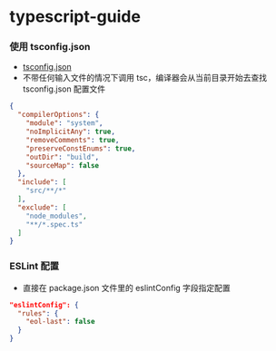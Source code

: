 # typescript-guide

### 使用 tsconfig.json
+ [tsconfig.json](http://json.schemastore.org/tsconfig)
+ 不带任何输入文件的情况下调用 tsc，编译器会从当前目录开始去查找tsconfig.json 配置文件

```json
{
  "compilerOptions": {
    "module": "system",
    "noImplicitAny": true,
    "removeComments": true,
    "preserveConstEnums": true,
    "outDir": "build",
    "sourceMap": false
  },
  "include": [
    "src/**/*"
  ],
  "exclude": [
    "node_modules",
    "**/*.spec.ts"
  ]
}
```

### ESLint 配置
+ 直接在 package.json 文件里的 eslintConfig 字段指定配置

```json
"eslintConfig": {
  "rules": {
    "eol-last": false
  }
}
```